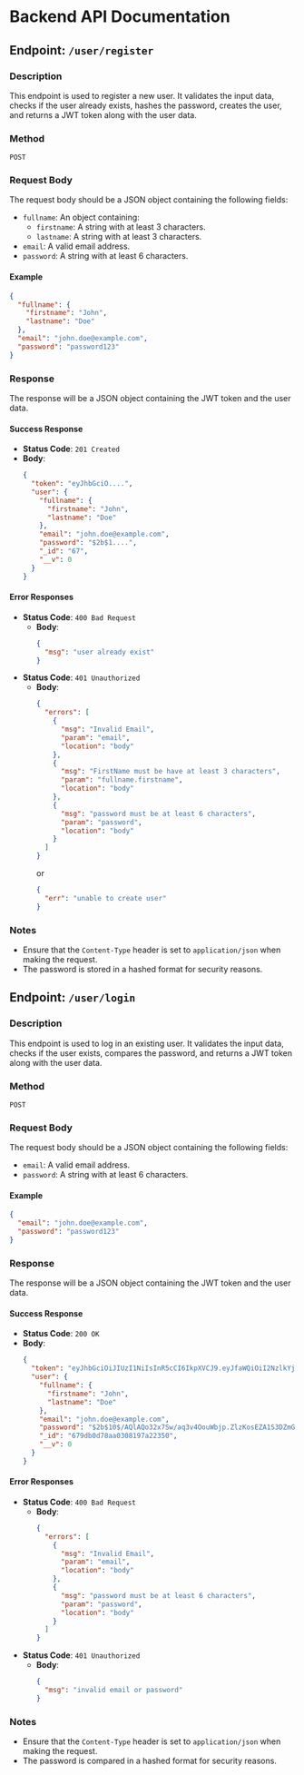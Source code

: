 # Backend API Documentation

## Endpoint: `/user/register`

### Description
This endpoint is used to register a new user. It validates the input data, checks if the user already exists, hashes the password, creates the user, and returns a JWT token along with the user data.

### Method
`POST`

### Request Body
The request body should be a JSON object containing the following fields:
- `fullname`: An object containing:
  - `firstname`: A string with at least 3 characters.
  - `lastname`: A string with at least 3 characters.
- `email`: A valid email address.
- `password`: A string with at least 6 characters.

#### Example
```json
{
  "fullname": {
    "firstname": "John",
    "lastname": "Doe"
  },
  "email": "john.doe@example.com",
  "password": "password123"
}
```

### Response
The response will be a JSON object containing the JWT token and the user data.

#### Success Response
- **Status Code**: `201 Created`
- **Body**:
  ```json
  {
    "token": "eyJhbGciO....",
    "user": {
      "fullname": {
        "firstname": "John",
        "lastname": "Doe"
      },
      "email": "john.doe@example.com",
      "password": "$2b$1....",
      "_id": "67",
      "__v": 0
    }
  }
  ```

#### Error Responses
- **Status Code**: `400 Bad Request`
  - **Body**:
    ```json
    {
      "msg": "user already exist"
    }
    ```
- **Status Code**: `401 Unauthorized`
  - **Body**:
    ```json
    {
      "errors": [
        {
          "msg": "Invalid Email",
          "param": "email",
          "location": "body"
        },
        {
          "msg": "FirstName must be have at least 3 characters",
          "param": "fullname.firstname",
          "location": "body"
        },
        {
          "msg": "password must be at least 6 characters",
          "param": "password",
          "location": "body"
        }
      ]
    }
    ```
    or
    ```json
    {
      "err": "unable to create user"
    }
    ```

### Notes
- Ensure that the `Content-Type` header is set to `application/json` when making the request.
- The password is stored in a hashed format for security reasons.




## Endpoint: `/user/login`

### Description
This endpoint is used to log in an existing user. It validates the input data, checks if the user exists, compares the password, and returns a JWT token along with the user data.

### Method
`POST`

### Request Body
The request body should be a JSON object containing the following fields:
- `email`: A valid email address.
- `password`: A string with at least 6 characters.

#### Example
```json
{
  "email": "john.doe@example.com",
  "password": "password123"
}
```

### Response
The response will be a JSON object containing the JWT token and the user data.

#### Success Response
- **Status Code**: `200 OK`
- **Body**:
  ```json
  {
    "token": "eyJhbGciOiJIUzI1NiIsInR5cCI6IkpXVCJ9.eyJfaWQiOiI2NzlkYjBkNzhhYTAzMDgxOTdhMjIzNTAiLCJpYXQiOjE3MzgzODc2NzF9.Xw7_zLCYA7ZkbOwB3KS_8oIwJTNFfDC_LTPZUTmQXjQ",
    "user": {
      "fullname": {
        "firstname": "John",
        "lastname": "Doe"
      },
      "email": "john.doe@example.com",
      "password": "$2b$10$/AQlAQo32x7Sw/aq3v4OouWbjp.ZlzKosEZA1S3DZmGvpWHNmu4pi",
      "_id": "679db0d78aa0308197a22350",
      "__v": 0
    }
  }
  ```

#### Error Responses
- **Status Code**: `400 Bad Request`
  - **Body**:
    ```json
    {
      "errors": [
        {
          "msg": "Invalid Email",
          "param": "email",
          "location": "body"
        },
        {
          "msg": "password must be at least 6 characters",
          "param": "password",
          "location": "body"
        }
      ]
    }
    ```
- **Status Code**: `401 Unauthorized`
  - **Body**:
    ```json
    {
      "msg": "invalid email or password"
    }
    ```

### Notes
- Ensure that the `Content-Type` header is set to `application/json` when making the request.
- The password is compared in a hashed format for security reasons.